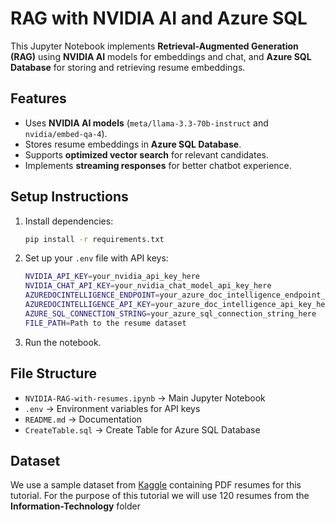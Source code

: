 # RAG with NVIDIA AI and Azure SQL

This Jupyter Notebook implements **Retrieval-Augmented Generation (RAG)** using **NVIDIA AI** models for embeddings and chat, and **Azure SQL Database** for storing and retrieving resume embeddings.

## Features
- Uses **NVIDIA AI models** (`meta/llama-3.3-70b-instruct` and `nvidia/embed-qa-4`).
- Stores resume embeddings in **Azure SQL Database**.
- Supports **optimized vector search** for relevant candidates.
- Implements **streaming responses** for better chatbot experience.

## Setup Instructions
1. Install dependencies:
   ```bash
   pip install -r requirements.txt
   ```
2. Set up your `.env` file with API keys:
   ```bash
   NVIDIA_API_KEY=your_nvidia_api_key_here
   NVIDIA_CHAT_API_KEY=your_nvidia_chat_model_api_key_here
   AZUREDOCINTELLIGENCE_ENDPOINT=your_azure_doc_intelligence_endpoint_here
   AZUREDOCINTELLIGENCE_API_KEY=your_azure_doc_intelligence_api_key_here
   AZURE_SQL_CONNECTION_STRING=your_azure_sql_connection_string_here
   FILE_PATH=Path to the resume dataset
   ```
3. Run the notebook.

## File Structure
- `NVIDIA-RAG-with-resumes.ipynb` → Main Jupyter Notebook
- `.env` → Environment variables for API keys
- `README.md` → Documentation
- `CreateTable.sql` → Create Table for Azure SQL Database

## Dataset

We use a sample dataset from [Kaggle](https://www.kaggle.com/datasets/snehaanbhawal/resume-dataset) containing PDF resumes for this tutorial. For the purpose of this tutorial we will use 120 resumes from the **Information-Technology** folder



